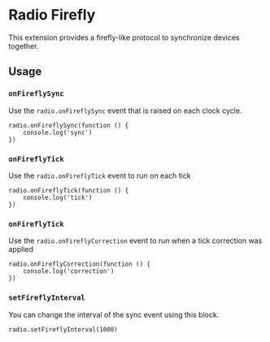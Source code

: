 # Radio Firefly

This extension provides a firefly-like protocol to synchronize
devices together.

## Usage

### ``onFireflySync`` 

Use the ``radio.onFireflySync`` event that is raised
on each clock cycle.

```blocks
radio.onFireflySync(function () {
    console.log('sync')
})
```

### ``onFireflyTick`` 

Use the ``radio.onFireflyTick`` event to run on each tick

```blocks
radio.onFireflyTick(function () {
    console.log('tick')
})
```

### ``onFireflyTick`` 

Use the ``radio.onFireflyCorrection`` event to run 
when a tick correction was applied

```blocks
radio.onFireflyCorrection(function () {
    console.log('correction')
})
```

### ``setFireflyInterval``

You can change the interval of the sync event using this block.

```blocks
radio.setFireflyInterval(1000)
```